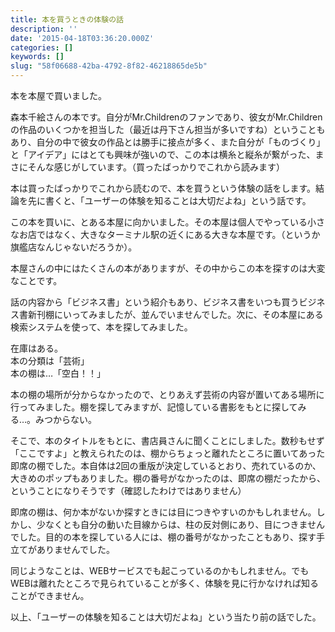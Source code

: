 ```yaml
---
title: 本を買うときの体験の話
description: ''
date: '2015-04-18T03:36:20.000Z'
categories: []
keywords: []
slug: "58f06688-42ba-4792-8f82-46218865de5b"
---
```

本を本屋で買いました。

森本千絵さんの本です。自分がMr.Childrenのファンであり、彼女がMr.Childrenの作品のいくつかを担当した（最近は丹下さん担当が多いですね）ということもあり、自分の中で彼女の作品とは勝手に接点が多く、また自分が「ものづくり」と「アイデア」にはとても興味が強いので、この本は横糸と縦糸が繋がった、まさにそんな感じがしています。（買ったばっかりでこれから読みます）

本は買ったばっかりでこれから読むので、本を買うという体験の話をします。結論を先に書くと、「ユーザーの体験を知ることは大切だよね」という話です。

この本を買いに、とある本屋に向かいました。その本屋は個人でやっている小さなお店ではなく、大きなターミナル駅の近くにある大きな本屋です。（というか旗艦店なんじゃないだろうか）。

本屋さんの中にはたくさんの本がありますが、その中からこの本を探すのは大変なことです。

話の内容から「ビジネス書」という紹介もあり、ビジネス書をいつも買うビジネス書新刊棚にいってみましたが、並んでいませんでした。次に、その本屋にある検索システムを使って、本を探してみました。

在庫はある。  
本の分類は「芸術」  
本の棚は…「空白！！」

本の棚の場所が分からなかったので、とりあえず芸術の内容が置いてある場所に行ってみました。棚を探してみますが、記憶している書影をもとに探してみる…。みつからない。

そこで、本のタイトルをもとに、書店員さんに聞くことにしました。数秒もせず「ここですよ」と教えられたのは、棚からちょっと離れたところに置いてあった即席の棚でした。本自体は2回の重版が決定しているとおり、売れているのか、大きめのポップもありました。棚の番号がなかったのは、即席の棚だったから、ということになりそうです（確認したわけではありません）

即席の棚は、何か本がないか探すときには目につきやすいのかもしれません。しかし、少なくとも自分の動いた目線からは、柱の反対側にあり、目につきませんでした。目的の本を探している人には、棚の番号がなかったこともあり、探す手立てがありませんでした。

同じようなことは、WEBサービスでも起こっているのかもしれません。でもWEBは離れたところで見られていることが多く、体験を見に行かなければ知ることができません。

以上、「ユーザーの体験を知ることは大切だよね」という当たり前の話でした。